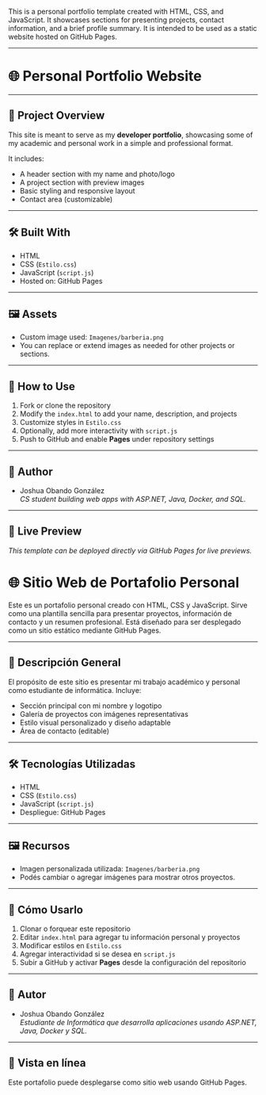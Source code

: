 This is a personal portfolio template created with HTML, CSS, and JavaScript. It showcases sections for presenting projects, contact information, and a brief profile summary. It is intended to be used as a static website hosted on GitHub Pages.

---
# 🌐 Personal Portfolio Website

---
## 📄 Project Overview

This site is meant to serve as my **developer portfolio**, showcasing some of my academic and personal work in a simple and professional format.

It includes:
- A header section with my name and photo/logo
- A project section with preview images
- Basic styling and responsive layout
- Contact area (customizable)

---

## 🛠️ Built With

- HTML
- CSS (`Estilo.css`)
- JavaScript (`script.js`)
- Hosted on: GitHub Pages

---

## 🖼️ Assets

- Custom image used: `Imagenes/barberia.png`
- You can replace or extend images as needed for other projects or sections.

---

## 🚀 How to Use

1. Fork or clone the repository
2. Modify the `index.html` to add your name, description, and projects
3. Customize styles in `Estilo.css`
4. Optionally, add more interactivity with `script.js`
5. Push to GitHub and enable **Pages** under repository settings

---

## 🧠 Author

- Joshua Obando González  
  *CS student building web apps with ASP.NET, Java, Docker, and SQL.*

---

## 🔗 Live Preview

_This template can be deployed directly via GitHub Pages for live previews._

# 🌐 Sitio Web de Portafolio Personal

Este es un portafolio personal creado con HTML, CSS y JavaScript. Sirve como una plantilla sencilla para presentar proyectos, información de contacto y un resumen profesional. Está diseñado para ser desplegado como un sitio estático mediante GitHub Pages.

---

## 📄 Descripción General

El propósito de este sitio es presentar mi trabajo académico y personal como estudiante de informática. Incluye:

- Sección principal con mi nombre y logotipo
- Galería de proyectos con imágenes representativas
- Estilo visual personalizado y diseño adaptable
- Área de contacto (editable)

---

## 🛠️ Tecnologías Utilizadas

- HTML
- CSS (`Estilo.css`)
- JavaScript (`script.js`)
- Despliegue: GitHub Pages

---

## 🖼️ Recursos

- Imagen personalizada utilizada: `Imagenes/barberia.png`
- Podés cambiar o agregar imágenes para mostrar otros proyectos.

---

## 🚀 Cómo Usarlo

1. Clonar o forquear este repositorio
2. Editar `index.html` para agregar tu información personal y proyectos
3. Modificar estilos en `Estilo.css`
4. Agregar interactividad si se desea en `script.js`
5. Subir a GitHub y activar **Pages** desde la configuración del repositorio

---

## 🧠 Autor

- Joshua Obando González  
  *Estudiante de Informática que desarrolla aplicaciones usando ASP.NET, Java, Docker y SQL.*

---

## 🔗 Vista en línea

Este portafolio puede desplegarse como sitio web usando GitHub Pages.
